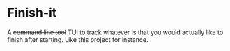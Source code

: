 # Finish-it

A ~~command line tool~~ TUI to track whatever is that you would actually like to finish after starting. Like this project for instance.
